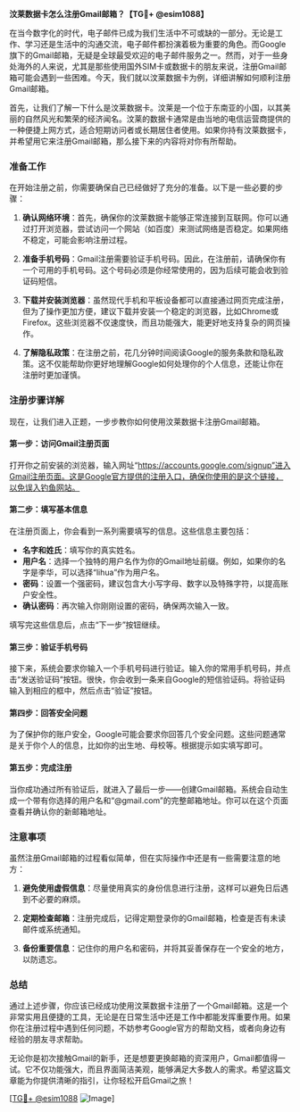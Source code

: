 **汶莱数据卡怎么注册Gmail邮箱？【TG💪+ @esim1088】**

在当今数字化的时代，电子邮件已成为我们生活中不可或缺的一部分。无论是工作、学习还是生活中的沟通交流，电子邮件都扮演着极为重要的角色。而Google旗下的Gmail邮箱，无疑是全球最受欢迎的电子邮件服务之一。然而，对于一些身处海外的人来说，尤其是那些使用国外SIM卡或数据卡的朋友来说，注册Gmail邮箱可能会遇到一些困难。今天，我们就以汶莱数据卡为例，详细讲解如何顺利注册Gmail邮箱。

首先，让我们了解一下什么是汶莱数据卡。汶莱是一个位于东南亚的小国，以其美丽的自然风光和繁荣的经济闻名。汶莱的数据卡通常是由当地的电信运营商提供的一种便捷上网方式，适合短期访问者或长期居住者使用。如果你持有汶莱数据卡，并希望用它来注册Gmail邮箱，那么接下来的内容将对你有所帮助。

### 准备工作

在开始注册之前，你需要确保自己已经做好了充分的准备。以下是一些必要的步骤：

1. **确认网络环境**：首先，确保你的汶莱数据卡能够正常连接到互联网。你可以通过打开浏览器，尝试访问一个网站（如百度）来测试网络是否稳定。如果网络不稳定，可能会影响注册过程。

2. **准备手机号码**：Gmail注册需要验证手机号码。因此，在注册前，请确保你有一个可用的手机号码。这个号码必须是你经常使用的，因为后续可能会收到验证码短信。

3. **下载并安装浏览器**：虽然现代手机和平板设备都可以直接通过网页完成注册，但为了操作更加方便，建议下载并安装一个稳定的浏览器，比如Chrome或Firefox。这些浏览器不仅速度快，而且功能强大，能更好地支持复杂的网页操作。

4. **了解隐私政策**：在注册之前，花几分钟时间阅读Google的服务条款和隐私政策。这不仅能帮助你更好地理解Google如何处理你的个人信息，还能让你在注册时更加谨慎。

### 注册步骤详解

现在，让我们进入正题，一步步教你如何使用汶莱数据卡注册Gmail邮箱。

#### 第一步：访问Gmail注册页面

打开你之前安装的浏览器，输入网址“https://accounts.google.com/signup”进入Gmail注册页面。这是Google官方提供的注册入口，确保你使用的是这个链接，以免误入钓鱼网站。

#### 第二步：填写基本信息

在注册页面上，你会看到一系列需要填写的信息。这些信息主要包括：

- **名字和姓氏**：填写你的真实姓名。
- **用户名**：选择一个独特的用户名作为你的Gmail地址前缀。例如，如果你的名字是李华，可以选择“lihua”作为用户名。
- **密码**：设置一个强密码，建议包含大小写字母、数字以及特殊字符，以提高账户安全性。
- **确认密码**：再次输入你刚刚设置的密码，确保两次输入一致。

填写完这些信息后，点击“下一步”按钮继续。

#### 第三步：验证手机号码

接下来，系统会要求你输入一个手机号码进行验证。输入你的常用手机号码，并点击“发送验证码”按钮。很快，你会收到一条来自Google的短信验证码。将验证码输入到相应的框中，然后点击“验证”按钮。

#### 第四步：回答安全问题

为了保护你的账户安全，Google可能会要求你回答几个安全问题。这些问题通常是关于你个人的信息，比如你的出生地、母校等。根据提示如实填写即可。

#### 第五步：完成注册

当你成功通过所有验证后，就进入了最后一步——创建Gmail邮箱。系统会自动生成一个带有你选择的用户名和“@gmail.com”的完整邮箱地址。你可以在这个页面查看并确认你的新邮箱地址。

### 注意事项

虽然注册Gmail邮箱的过程看似简单，但在实际操作中还是有一些需要注意的地方：

1. **避免使用虚假信息**：尽量使用真实的身份信息进行注册，这样可以避免日后遇到不必要的麻烦。
   
2. **定期检查邮箱**：注册完成后，记得定期登录你的Gmail邮箱，检查是否有未读邮件或系统通知。

3. **备份重要信息**：记住你的用户名和密码，并将其妥善保存在一个安全的地方，以防遗忘。

### 总结

通过上述步骤，你应该已经成功使用汶莱数据卡注册了一个Gmail邮箱。这是一个非常实用且便捷的工具，无论是在日常生活中还是工作中都能发挥重要作用。如果你在注册过程中遇到任何问题，不妨参考Google官方的帮助文档，或者向身边有经验的朋友寻求帮助。

无论你是初次接触Gmail的新手，还是想要更换邮箱的资深用户，Gmail都值得一试。它不仅功能强大，而且界面简洁美观，能够满足大多数人的需求。希望这篇文章能为你提供清晰的指引，让你轻松开启Gmail之旅！

[[TG💪+ @esim1088](https://t.me/s/esim1088) ![Image](https://i.postimg.cc/4NQfJmqS/Snipaste-2025-05-13-00-14-12.png)]